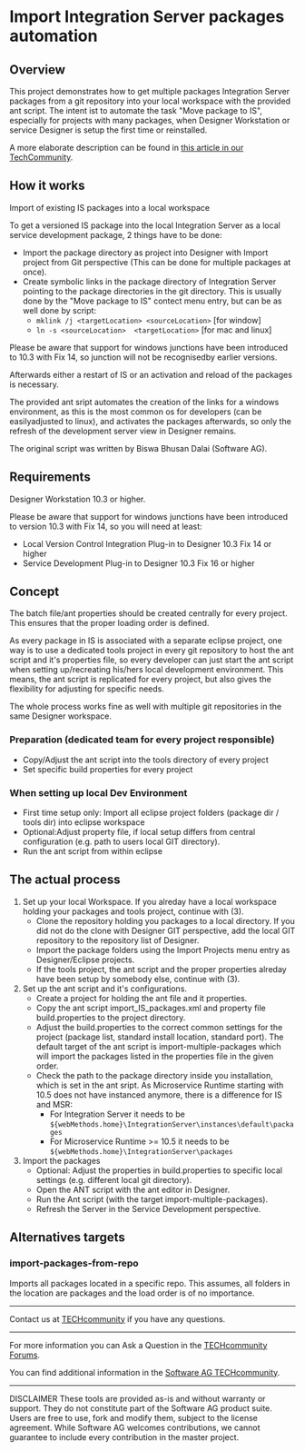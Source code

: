 # Import Integration Server packages automation

## Overview

This project demonstrates how to get multiple packages Integration Server packages from a git repository into your local workspace with the provided ant script. The intent ist to automate the task "Move package to IS", especially for projects with many packages, when Designer Workstation or service Designer is setup the first time or reinstalled.

A more elaborate description can be found in [this article in our TechCommunity](http://techcommunity.softwareag.com/pwiki/-/wiki/Main/How+to+automate+package+import+to+a+local+Integration+Server).

## How it works

Import of existing IS packages into a local workspace

To get a versioned IS package into the local Integration Server as a local service development package, 2 things have to be done:

* Import the package directory as project into Designer with Import project from Git perspective (This can be done for multiple packages at once).
* Create symbolic links in the package directory of Integration Server pointing to the package directories in the git directory. This is usually done by the "Move package to IS" contect menu entry, but can be as well done by script:
   * `mklink /j <targetLocation> <sourceLocation>`  [for window]
   * `ln -s <sourceLocation>  <targetLocation>` [for mac and linux]

Please be aware that support for windows junctions have been introduced to 10.3 with Fix 14, so junction will not be recognisedby earlier versions.
   
Afterwards either a restart of IS or an activation and reload of the packages is necessary.

The provided ant sript automates the creation of the links for a windows environment, as this is the most common os for developers (can be easilyadjusted to linux), and activates the packages afterwards, so only the refresh of the development server view in Designer remains.

The original script was written by Biswa Bhusan Dalai (Software AG).

## Requirements

Designer Workstation 10.3 or higher.

Please be aware that support for windows junctions have been introduced to version 10.3 with Fix 14, so you will need at least:

* Local Version Control Integration Plug-in to Designer 10.3 Fix 14 or higher
* Service Development Plug-in to Designer 10.3 Fix 16 or higher


## Concept

The batch file/ant properties should be created centrally for every project. This ensures that the proper loading order is defined.

As every package in IS is associated with a separate eclipse project, one way is to use a dedicated tools project in every git repository to host the ant script and it's properties file, so every developer can just start the ant script when setting up/recreating his/hers local development environment. This means, the ant script is replicated for every project, but also gives the flexibility for adjusting for specific needs. 

The whole process works fine as well with multiple git repositories in the same Designer workspace.

### Preparation (dedicated team for every project responsible)

* Copy/Adjust the ant script into the tools directory of every project
* Set specific build properties for every project

### When setting up local Dev Environment

* First time setup only: Import all eclipse project folders (package dir / tools dir) into eclipse workspace
* Optional:Adjust property file, if local setup differs from central configuration (e.g. path to users local GIT directory).
* Run the ant script from within eclipse


## The actual process

1. Set up your local Workspace. If you alreday have a local workspace holding your packages and tools project, continue with (3).
   * Clone the repository holding you packages to a local directory. If you did not do the clone with Designer GIT perspective, add the local GIT repository to the repository list of Designer.
   * Import the package folders using the Import Projects menu entry as Designer/Eclipse projects.
   * If the tools project, the ant script and the proper properties alreday have been setup by somebody else, continue with (3).
2. Set up the ant script and it's configurations.
   * Create a project for holding the ant file and it properties.
   * Copy the ant script import_IS_packages.xml and property file build.properties to the project directory.
   * Adjust the build.properties to the correct common settings for the project (package list, standard install location, standard port). The default target of the ant script is import-multiple-packages which will import the packages listed in the properties file in the given order.
   * Check the path to the package directory inside you installation, which is set in the ant sript. As Microservice Runtime starting with 10.5 does not have instanced anymore, there is a difference for IS and MSR:
     * For Integration Server it needs to be `${webMethods.home}\IntegrationServer\instances\default\packages`
     * For Microservice Runtime >= 10.5 it needs to be `${webMethods.home}\IntegrationServer\packages`
3. Import the packages
   * Optional: Adjust the properties in build.properties to specific local settings (e.g. different local git directory). 
   * Open the ANT script with the ant editor in Designer.
   * Run the Ant script (with the target import-multiple-packages).
   * Refresh the Server in the Service Development perspective.

## Alternatives targets 

### import-packages-from-repo

Imports all packages located in a specific repo. This assumes, all folders in the location are packages and the load order is of no importance.

   
_______________
Contact us at [TECHcommunity](mailto:technologycommunity@softwareag.com?subject=Github/SoftwareAG) if you have any questions.
_______________
For more information you can Ask a Question in the [TECHcommunity Forums](http://techcommunity.softwareag.com/home/-/product/name/command-central).

You can find additional information in the [Software AG TECHcommunity](http://tech.forums.softwareag.com/techjforum/forums/list.page?product=command-central).
_______________
DISCLAIMER
These tools are provided as-is and without warranty or support. They do not constitute part of the Software AG product suite. Users are free to use, fork and modify them, subject to the license agreement. While Software AG welcomes contributions, we cannot guarantee to include every contribution in the master project.

